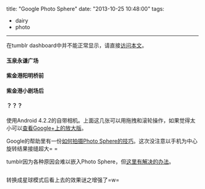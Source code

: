 title: "Google Photo Sphere"
date: "2013-10-25 10:48:00"
tags:
- dairy
- photo
---
在tumblr dashboard中并不能正常显示，请直接<a href="http://tgmerge.me/post/65012814162/google-photo-sphere">访问本文</a>。</p>

<script type="text/javascript" src="https://apis.google.com/js/plusone.js"></script><h4>玉泉永谦广场</h4>

<div id="photoSphere1"></div>

<script type="text/javascript">
  var photoSphere1 = document.getElementById('photoSphere1');
  photoSphere1.innerHTML = "<g:panoembed imageurl=\'https://lh6.googleusercontent.com/-b5kg8IzDhco/UmnTMHsI58I/AAAAAAAABW4/jfpEp2eJeAI/w430-h215-no/PANO_20131025_095619.jpg\' fullsize=\'4000,2000\' croppedsize=\'4000,2000\' offset=\'0,0\' displaysize=\'500,300\' />";
  gapi.panoembed.go();
</script><h4>紫金港阳明桥前</h4>

<div id="photoSphere2"></div>

<script type="text/javascript">
  var photoSphere2 = document.getElementById('photoSphere2');
  photoSphere2.innerHTML = "<g:panoembed imageurl=\'https://lh3.googleusercontent.com/-KunHVOeYehM/UmoeRs2KX1I/AAAAAAAABco/fPrmilarVfo/w430-h215-no/PANO_20131025_141023.jpg\' fullsize=\'4000,2000\' croppedsize=\'4000,2000\' offset=\'0,0\' displaysize=\'500,300\' />";
  gapi.panoembed.go();
</script><h4>紫金港小剧场后</h4>

<div id="photoSphere3"></div>

<script type="text/javascript">
  var photoSphere3 = document.getElementById('photoSphere3');
  photoSphere3.innerHTML = "<g:panoembed imageurl=\'https://lh4.googleusercontent.com/-fP2EQzfdi08/UmoeRs7vq0I/AAAAAAAABco/ePFZrQMxa_s/w430-h215-no/PANO_20131025_143533.jpg\' fullsize=\'4000,2000\' croppedsize=\'4000,2000\' offset=\'0,0\' displaysize=\'500,300\' />";
  gapi.panoembed.go();
</script><h4>？？？</h4>

<div id="photoSphere4"></div>

<script type="text/javascript">
  var photoSphere4 = document.getElementById('photoSphere4');
  photoSphere4.innerHTML = "<g:panoembed imageurl=\'https://lh4.googleusercontent.com/-BPdwbIp7OKk/UmsGoiHDXeI/AAAAAAAABqE/pkctaNHabyE/w4000-h2000-no/PANO_20131026_075541.jpg\' fullsize=\'4000,2000\' croppedsize=\'4000,2000\' offset=\'0,0\' displaysize=\'500,300\' />";
  gapi.panoembed.go();
</script>

<p>使用Android 4.2.2的自带相机。上面这几张可以用拖拽和滚轮操作，如果觉得太小可以<a href="https://plus.google.com/photos/114579066732717812818/albums/5938520919108459633/5938520915411896418?pid=5938520915411896418&amp;oid=114579066732717812818">查看Google+上的放大版</a>。</p>

<p>Google的帮助里有一份<a href="https://support.google.com/maps/answer/2839084">如何拍摄Photo Sphere的技巧</a>。这次没注意以手机为中心旋转结果接缝超大= =</p>

<p>tumblr因为各种原因会难以嵌入Photo Sphere，但<a href="http://prottotipo.com/2013/05/photo-sphere-en-tumblr/">这里有解决的办法</a>。</p>

<p><img src="http://media.tumblr.com/0c3a2cf88e3b89641ee1d2171f276d96/tumblr_inline_mv7ew2EN5H1s1w710.jpg" alt=""/></p>

<p>转换成星球模式后看上去的效果谜之增强了=w=